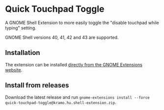 # Quick Touchpad Toggle
A GNOME Shell Extension to more easily toggle the "disable touchpad while typing" setting.

GNOME Shell versions 40, 41, 42 and 43 are supported.

## Installation
The extension can be installed [directly from the GNOME Extensions website](https://extensions.gnome.org/extension/5292/quick-touchpad-toggle/).

## Install from releases
Download the latest release and run `gnome-extensions install --force quick-touchpad-toggle@kramo.hu.shell-extension.zip`.
